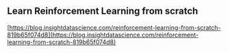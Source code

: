 ## Learn Reinforcement Learning from scratch
  
  [https://blog.insightdatascience.com/reinforcement-learning-from-scratch-819b65f074d8](https://blog.insightdatascience.com/reinforcement-learning-from-scratch-819b65f074d8)